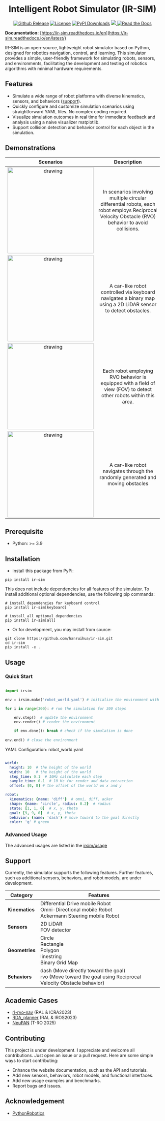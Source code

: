 <!-- <div align="center">
<img src="doc/image/ir-sim_logos/logo1_nobg.png" width = "200" >
</div>  -->


<div align="center">

# Intelligent Robot Simulator (IR-SIM)

<a href="https://pypi.org/project/ir-sim/"><img src='https://img.shields.io/pypi/v/ir-sim?color=orange' alt='Github Release'></a>
<a href="https://github.com/hanruihua/ir-sim?tab=MIT-1-ov-file"><img src='https://img.shields.io/badge/License-MIT-blue' alt='License'></a>
<a href="https://pepy.tech/project/ir-sim"><img src="https://img.shields.io/pepy/dt/ir-sim" alt="PyPI Downloads"></a>
<a href="https://codecov.io/gh/hanruihua/ir-sim" > <img src="https://codecov.io/gh/hanruihua/ir-sim/branch/dev/graph/badge.svg?token=OSC8I5QCQ0"/> </a>
<a href="https://ir-sim.readthedocs.io/en/latest/"> <img alt="Read the Docs" src="https://img.shields.io/readthedocs/ir-sim"/> </a>

</div>

**Documentation:** [https://ir-sim.readthedocs.io/en](https://ir-sim.readthedocs.io/en/latest/)

IR-SIM is an open-source, lightweight robot simulator based on Python, designed for robotics navigation, control, and learning. This simulator provides a simple, user-friendly framework for simulating robots, sensors, and environments, facilitating the development and testing of robotics algorithms with minimal hardware requirements. 

## Features

- Simulate a wide range of robot platforms with diverse kinematics, sensors, and behaviors  ([support](#support)). 
- Quickly configure and customize simulation scenarios using straightforward YAML files. No complex coding required.
- Visualize simulation outcomes in real time for immediate feedback and analysis using a naive visualizer matplotlib.
- Support collision detection and behavior control for each object in the simulation.

## Demonstrations

|                                                      Scenarios                                                        |                                                                    Description                                                                    |
| :--------------------------------------------------------------------------------------------------------------------: | :-----------------------------------------------------------------------------------------------------------------------------------------------: |
| <img src="https://github.com/user-attachments/assets/5930b088-d400-4943-8ded-853c22eae75b" alt="drawing" width="280"/> | In scenarios involving multiple circular differential robots, each robot employs Reciprocal Velocity Obstacle (RVO) behavior to avoid collisions. |
| <img src="https://github.com/user-attachments/assets/3257abc1-8bed-40d8-9b51-e5d90b06ee06" alt="drawing" width="280"/> |                   A car-like robot controlled via keyboard navigates a binary map using a 2D LiDAR sensor to detect obstacles.                    |
| <img src="https://github.com/user-attachments/assets/7aa809c2-3a44-4377-a22d-728b9dbdf8bc" alt="drawing" width="280"/> |                 Each robot employing RVO behavior is equipped with a field of view (FOV) to detect other robots within this area.                 |
| <img src="https://github.com/user-attachments/assets/1cc8a4a6-2f41-4bc9-bc59-a7faff443223" alt="drawing" width="280"/> |                                  A car-like robot navigates through the randomly generated and moving obstacles                                   |



## Prerequisite

- Python: >= 3.9

## Installation

- Install this package from PyPi:

```
pip install ir-sim
```

This does not include dependencies for all features of the simulator. To install additional optional dependencies, use the following pip commands:

```
# install dependencies for keyboard control
pip install ir-sim[keyboard]

# install all optional dependencies
pip install ir-sim[all]  
```

- Or for development, you may install from source: 

```
git clone https://github.com/hanruihua/ir-sim.git    
cd ir-sim   
pip install -e .  
```
 
## Usage

### Quick Start

```python

import irsim

env = irsim.make('robot_world.yaml') # initialize the environment with the configuration file

for i in range(300): # run the simulation for 300 steps

    env.step()  # update the environment
    env.render() # render the environment

    if env.done(): break # check if the simulation is done
        
env.end() # close the environment
```

YAML Configuration: robot_world.yaml

```yaml

world:
  height: 10  # the height of the world
  width: 10   # the height of the world
  step_time: 0.1  # 10Hz calculate each step
  sample_time: 0.1  # 10 Hz for render and data extraction 
  offset: [0, 0] # the offset of the world on x and y 

robot:
  kinematics: {name: 'diff'}  # omni, diff, acker
  shape: {name: 'circle', radius: 0.2}  # radius
  state: [1, 1, 0]  # x, y, theta
  goal: [9, 9, 0]  # x, y, theta
  behavior: {name: 'dash'} # move toward to the goal directly 
  color: 'g' # green
```

### Advanced Usage

The advanced usages are listed in the [irsim/usage](https://github.com/hanruihua/ir-sim/tree/main/irsim/usage)


## Support

Currently, the simulator supports the following features. Further features, such as additional sensors, behaviors, and robot models, are under development.

| **Category** | **Features**                                                                                     |
| ------------ | ------------------------------------------------------------------------------------------------ |
| **Kinematics** | Differential Drive mobile Robot<br>Omni-Directional mobile Robot<br>Ackermann Steering mobile Robot |
| **Sensors**  | 2D LiDAR <br> FOV detector  |
| **Geometries** | Circle<br>Rectangle<br>Polygon <br> linestring <br> Binary Grid Map |
| **Behaviors** | dash (Move directly toward the goal)<br> rvo (Move toward the goal using Reciprocal Velocity Obstacle behavior)|




## Academic Cases
- [rl-rvo-nav](https://github.com/hanruihua/rl_rvo_nav) (RAL & ICRA2023)
- [RDA_planner](https://github.com/hanruihua/RDA_planner) (RAL & IROS2023)
- [NeuPAN](https://github.com/hanruihua/NeuPAN) (T-RO 2025)

## Contributing

This project is under development. I appreciate and welcome all contributions. Just open an issue or a pull request.   Here are some simple ways to start contributing:

- Enhance the website documentation, such as the API and tutorials.
- Add new sensors, behaviors, robot models, and functional interfaces.
- Add new usage examples and benchmarks.
- Report bugs and issues.

## Acknowledgement

- [PythonRobotics](https://github.com/AtsushiSakai/PythonRobotics)






